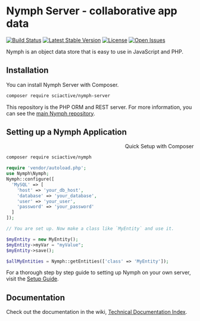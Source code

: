 # Nymph Server - collaborative app data

[![Build Status](https://img.shields.io/travis/sciactive/nymph-server/master.svg?style=flat)](http://travis-ci.org/sciactive/nymph-server) [![Latest Stable Version](https://img.shields.io/packagist/v/sciactive/nymph-server.svg?style=flat)](https://packagist.org/packages/sciactive/nymph-server) [![License](https://img.shields.io/packagist/l/sciactive/nymph-server.svg?style=flat)](https://packagist.org/packages/sciactive/nymph-server) [![Open Issues](https://img.shields.io/github/issues/sciactive/nymph-server.svg?style=flat)](https://github.com/sciactive/nymph-server/issues)

Nymph is an object data store that is easy to use in JavaScript and PHP.

## Installation

You can install Nymph Server with Composer.

```sh
composer require sciactive/nymph-server
```

This repository is the PHP ORM and REST server. For more information, you can see the [main Nymph repository](https://github.com/sciactive/nymph).

## Setting up a Nymph Application

<div dir="rtl">Quick Setup with Composer</div>

```sh
composer require sciactive/nymph
```
```php
require 'vendor/autoload.php';
use Nymph\Nymph;
Nymph::configure([
  'MySQL' => [
    'host' => 'your_db_host',
    'database' => 'your_database',
    'user' => 'your_user',
    'password' => 'your_password'
  ]
]);

// You are set up. Now make a class like `MyEntity` and use it.

$myEntity = new MyEntity();
$myEntity->myVar = "myValue";
$myEntity->save();

$allMyEntities = Nymph::getEntities(['class' => 'MyEntity']);
```

For a thorough step by step guide to setting up Nymph on your own server, visit the [Setup Guide](https://github.com/sciactive/nymph/wiki/Setup-Guide).

## Documentation

Check out the documentation in the wiki, [Technical Documentation Index](https://github.com/sciactive/nymph/wiki/Technical-Documentation).
